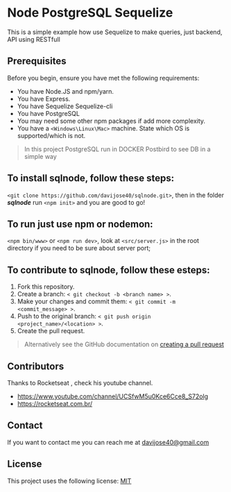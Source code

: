 
<!-- name the thing -->
# Node PostgreSQL Sequelize

<!-- summary -->
This is a simple example how use Sequelize to make queries, just backend, API using RESTfull

<!-- Prerequisites -->
## Prerequisites
Before you begin, ensure you have met the following requirements:
* You have  Node.JS and npm/yarn.
* You have Express.
* You have Sequelize Sequelize-cli
* You have PostgreSQL
* You may need some other npm packages if add more complexity.
* You have a `<Windows\Linux\Mac>` machine. State which OS is supported/which is not.

> In this project PostgreSQL run in DOCKER
> Postbird to see DB in a simple way

<!-- How to install the thing -->
## To install **sqlnode**, follow these steps:
`<git clone https://github.com/davijose40/sqlnode.git>`, then in the folder ***sqlnode*** run `<npm init>` and you are good to go!

<!-- How to use the thing -->
## To run just use npm or nodemon: 
`<npm bin/www>` or `<npm run dev>`, 
look at `<src/server.js>` in the root directory if you need to  be sure about server port;

<!-- How to contribute to the thing -->
## To contribute to **sqlnode**, follow these esteps:
1. Fork this repository.
2. Create a branch: `< git checkout -b <branch name> >`.
3. Make your changes and commit them: `< git commit -m <commit_message> >`.
4. Push to the original branch: `< git push origin <project_name>/<location> >`.
5. Create the pull request.

> Alternatively see the GitHub documentation on [creating a pull request](https://help.github.com/en/github/collaborating-with-issues-and-pull-requests/creating-a-pull-request)

<!-- Add contributors -->
## Contributors
Thanks to Rocketseat , check his youtube channel.
* https://www.youtube.com/channel/UCSfwM5u0Kce6Cce8_S72olg
* https://rocketseat.com.br/


<!-- Add acknowledgements -->




<!-- Contact information -->
## Contact
If you want to contact me you can reach me at davijose40@gmail.com


<!-- Add licence information -->
## License
This project uses the following license: [MIT](hhttps://opensource.org/licenses/MIT)

